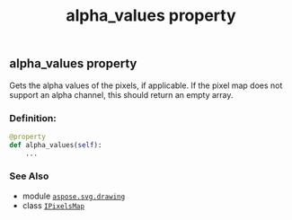 ﻿---
title: alpha_values property
second_title: Aspose.SVG for Python via .NET API References
description: 
type: docs
weight: 30
url: /python-net/aspose.svg.drawing/ipixelsmap/alpha_values/
is_root: false
---

## alpha_values property


Gets the alpha values of the pixels, if applicable.
If the pixel map does not support an alpha channel, this should return an empty array.
### Definition:
```python
@property
def alpha_values(self):
    ...
```

### See Also
* module [`aspose.svg.drawing`](../../)
* class [`IPixelsMap`](/svg/python-net/aspose.svg.drawing/ipixelsmap)

